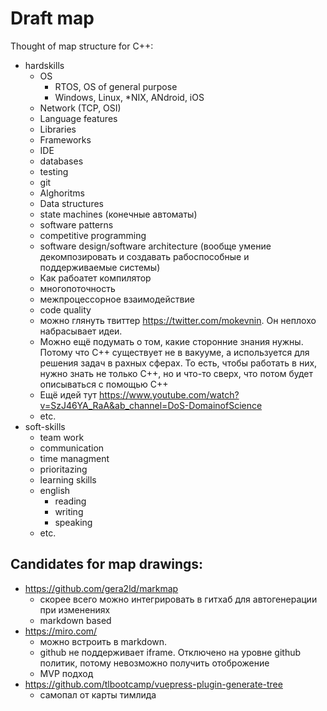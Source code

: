 # Draft map

Thought of map structure for C++:

- hardskills
    - OS
        - RTOS, OS of general purpose
        - Windows, Linux, *NIX, ANdroid, iOS
    - Network (TCP, OSI)
    - Language features
    - Libraries
    - Frameworks
    - IDE
    - databases
    - testing
    - git
    - Alghoritms
    - Data structures
    - state machines (конечные автоматы)
    - software patterns
    - competitive programming
    - software design/software architecture (вообще умение декомпозировать и создавать рабоспособные и поддерживаемые системы)
    - Как рабоатет компилятор
    - многопоточность
    - межпроцессорное взаимодействие
    - code quality
    - можно глянуть твиттер https://twitter.com/mokevnin. Он неплохо набрасывает идеи.
    - Можно ещё подумать о том, какие сторонние знания нужны. Потому что C++ существует не в вакууме, а используется для решения задач в рахных сферах. То есть, чтобы работать в них, нужно знать не только  С++, но и что-то сверх, что потом будет описываться с помощью C++
    - Ещё идей тут https://www.youtube.com/watch?v=SzJ46YA_RaA&ab_channel=DoS-DomainofScience
    - etc.
- soft-skills
    - team work
    - communication
    - time managment
    - prioritazing
    - learning skills
    - english
        - reading
        - writing
        - speaking
    - etc.

## Candidates for map drawings:
- https://github.com/gera2ld/markmap
    - скорее всего можно интегрировать в гитхаб для автогенерации при изменениях
    - markdown based
- https://miro.com/
    - можно встроить в markdown.
    - github не поддерживает iframe. Отключено на уровне github политик, потому невозможно получить отоброжение
    - MVP подход
- https://github.com/tlbootcamp/vuepress-plugin-generate-tree
    - самопал от карты тимлида